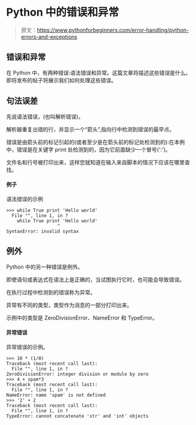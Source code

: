 # Python 中的错误和异常

> 原文：<https://www.pythonforbeginners.com/error-handling/python-errors-and-exceptions>

## 错误和异常

在 Python 中，有两种错误:语法错误和异常。这篇文章将描述这些错误是什么。即将发布的帖子将展示我们如何处理这些错误。

## 句法误差

先说语法错误，(也叫解析错误)。

解析器重复出错的行，并显示一个“箭头”,指向行中检测到错误的最早点。

错误是由箭头前的标记引起的(或者至少是在箭头前的标记处检测到的):在本例中，错误是在关键字 print 处检测到的，因为它前面缺少一个冒号(':')。

文件名和行号被打印出来，这样您就知道在输入来自脚本的情况下应该在哪里查找。

#### 例子

语法错误的示例

```
>>> while True print 'Hello world'
  File "", line 1, in ?
    while True print 'Hello world'
                   ^
SyntaxError: invalid syntax 
```

## 例外

Python 中的另一种错误是例外。

即使语句或表达式在语法上是正确的，当试图执行它时，也可能会导致错误。

在执行过程中检测到的错误称为异常。

异常有不同的类型，类型作为消息的一部分打印出来。

示例中的类型是 ZeroDivisionError、NameError 和 TypeError。

#### 异常错误

异常错误的示例。

```
>>> 10 * (1/0)
Traceback (most recent call last):
  File "", line 1, in ?
ZeroDivisionError: integer division or modulo by zero
>>> 4 + spam*3
Traceback (most recent call last):
  File "", line 1, in ?
NameError: name 'spam' is not defined
>>> '2' + 2
Traceback (most recent call last):
  File "", line 1, in ?
TypeError: cannot concatenate 'str' and 'int' objects 
```